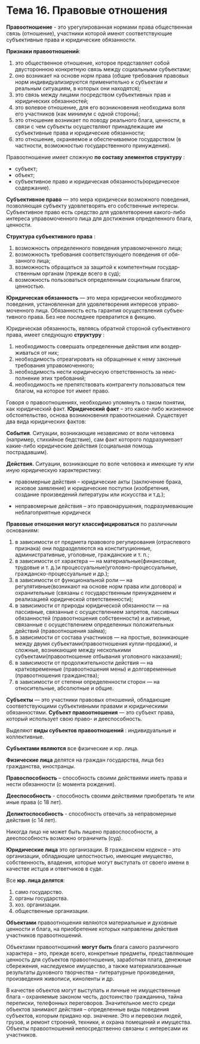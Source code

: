 # Тема 16. Правовые отношения

**Правоотношение**  -  это  урегулированная  нормами  права  общественная  связь (отношение),  участники  которой  имеют  соответствующие  субъективные  права  и юридические обязанности.

**Признаки правоотношений**:

1. это  общественное  отношение,  которое  представляет  собой  двустороннюю конкретную связь между социальными субъектами;
2. оно возникает на основе норм права (общие  требования  правовых  норм  индивидуализируются  применительно  к  субъектам  и реальным ситуациям, в которых они находятся);
3. это связь между лицами посредством субъективных  прав  и  юридических  обязанностей;
4. это  волевое  отношение,   для  его возникновения  необходима  воля  его  участников (как  минимум  с  одной  стороны);
5. это отношение  возникает  по  поводу  реального  блага,  ценности,  в  связи  с чем  субъекты осуществляют принадлежащие им субъективные права и юридические обязанности;
6. это отношение,  охраняемое  и  обеспечиваемое  государством (в  частности,  возможностью государственного принуждения).

Правоотношение имеет сложную **по составу элементов структуру** :

- субъект;
- объект;
- субъективное право и юридическая обязанность(юридическое содержание).

**Субъективное право** — это мера юридически возможного пове­дения, позволяющая субъекту удовлетворять его собственные инте­ресы. Субъективное право есть средство для удовлетворения како­го-либо интереса управомоченного лица для достижения определен­ного блага, ценности.

**Структура субъективного права** :

1. возможность определенного поведения управомоченного лица;
2. возможность требования соответствующего поведения от обя­занного лица;
3. возможность обращаться за защитой к компетентным государ­ственным органам (прежде всего в суд);
4. возможность пользоваться определенным социальным благом, ценностью.

**Юридическая обязанность** — это мера юридически необходимо­го поведения, установленная для удовлетворения интересов управо­моченного лица. Обязанность есть гарантия осуществления субъек­тивного права. Без нее последнее превратится в фикцию.

Юридическая обязанность, являясь обратной стороной субъек­тивного права, имеет следующую **структуру** :

1. необходимость совершать определенные действия или воздер­живаться от них;
2. необходимость отреагировать на обращенные к нему законные требования управомоченного;
3. необходимость нести юридическую ответственность за неис­полнение этих требований;
4. необходимость не препятствовать контрагенту пользоваться тем благом, на которое тот имеет право.

Говоря о правоотношениях, необходимо упомянуть о таком понятии, как юридический факт. **Юридический факт** – это какое-либо жизненное обстоятельство, основа возникновения правоотношений. Существует два вида юридических фактов:

**События**. Ситуации, возникающие независимо от воли человека (например, стихийное бедствие), сам факт которого подразумевает какие-либо юридические действия (социальная помощь пострадавшим).

**Действия.** Ситуации, возникающие по воле человека и имеющие ту или иную юридическую характеристику:

- правомерные действия – юридические акты (заключение брака, исковое заявление) и юридические поступки (изобретения, создание произведений литературы или искусства и т.д.);

- неправомерные действия – это правонарушения, подразумевающие неблагоприятные юридическ

**Правовые отношения могут классифицироваться** по различным основаниям:

1. в зависимости от предмета правового регулирования (отраслевого признака) они подразделяются на конституционные, административные, уголовные, гражданские и т. п.;
2. в зависимости от характера — на материальные(финансовые, трудовые и т. д.)и процессуальные(уголовно-процессуальные, гражданско-процессуальные и др.);
3. в зависимости от функциональной роли — на регулятивные(возникают на основе норм права или договора) и охранительные (связаны с государственным принуждением и реализацией юридической ответственности);
4. в зависимости от природы юридической обязанности — на пассивные, связанные с осуществлением  запретов,  пассивных  обязанностей (правоотношения  собственности)  и активные,  связанные  с  осуществлением  определенных  положительных  действий (правоотношения займа);
5. в зависимости от состава участников — на простые, возникающие между двумя субъектами(правоотношения купли-продажи), и сложные, возникающие между несколькими субъектами(правоотношение отбывания уголовного наказания);
6. в  зависимости  от  продолжительности  действия  —  на  кратковременные (правоотношения мены) и долговременные (правоотношения гражданства);
7. в  зависимости  от  степени  определенности  сторон  —  на  относительные, абсолютные и общие.

**Субъекты** — это участники правовых отношений, обладающие соответствующими субъективными правами и юридическими обязанностями. **Субъект правоотношения** — это субъект права, который использует свою право- и дееспособность.

Выделяют **виды субъектов правоотношений** : индивидуальные и коллективные.

**Субъектами являются** все физические и юр. лица.

**Физические лица** делятся на граждан государства, лица без гражданства, иностранцы.

**Правоспособность** – способность своими действиями иметь права и нести обязанности (с момента рождения).

**Дееспособность** -  способность своими действиями приобретать те или иные права (с 18 лет).

**Деликтоспособность** -  способность отвечать за неправомерные действия (с 14 лет).

Никогда лицо не может быть лишено правоспособности, а дееспособность возможно ограничить (суд).

**Юридические лица** это организации. В гражданском кодексе – это организации, обладающие целостностью, имеющие имущество, собственность, владения, которые могут выступать от своего имени в качестве истцов и ответчиков в суде.

Все **юр. лица делятся**:

1. само государство.
2. органы государства.
3. хоз. организации.
4. общественные организации.

**Объектами** правоотношения являются материальные и духовные ценности и блага, на приобретение которых направлены действия участников правоотношений.

Объектами правоотношений **могут быть** блага самого различного характера – это, прежде всего, конкретные предметы, представляющие ценность для субъектов правоотношения, заработная плата, денежные сбережения, наследуемое имущество, а также материализованные результаты духовного творчества – литературные произведения, произведения  живописи, киноленты и др.

В качестве объектов могут выступать и личные не имущественные блага – охраняемые законом честь, достоинство гражданина, тайна переписки, телефонных переговоров. Значительное место среди объектов занимают действия – определенные виды поведения субъектов, которым придано юр. значение. Это и перевозки людей, грузов, и ремонт строений, техники, и охрана помещений и имущества. Объекты правоотношений непосредственно связаны с интересами их участников.
